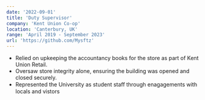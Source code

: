 ```yaml
---
date: '2022-09-01'
title: 'Duty Supervisor'
company: 'Kent Union Co-op'
location: 'Canterbury, UK'
range: 'April 2019 - September 2023'
url: 'https://github.com/Mysftz'
---
```


- Relied on upkeeping the accountancy books for the store as part of Kent Union Retail.
- Oversaw store integrity alone, ensuring the building was opened and closed securely.
- Represented the University as student staﬀ through enagagements with locals and vistors
